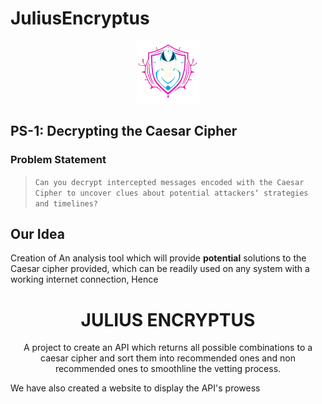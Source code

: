 <div>

# JuliusEncryptus

<div align="center">
    <img src="./frontend/public/logo.png" width='100px' height= '100px' /> 
</div>

## PS-1: Decrypting the Caesar Cipher

### Problem Statement
> `Can you decrypt intercepted messages encoded with the Caesar Cipher to uncover clues about potential attackers‘ strategies and timelines?`

## Our Idea

Creation of An analysis tool which will provide **potential** solutions to the Caesar cipher provided, which can be readily used on any system with a working internet connection, Hence

<h1 display='block' align='center' align='center'> JULIUS ENCRYPTUS </h1>

<p align = 'center'> 
A project to create an API which returns all possible combinations to a caesar cipher and sort them into recommended ones and non recommended ones to smoothline the vetting process.

We have also created a website to display the API's prowess
</p>

</div>
